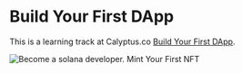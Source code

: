 # Build Your First DApp

This is a learning track at Calyptus.co [Build Your First DApp](https://calyptus.co/lessons/building-a-to-do-list-with-anchor/).

![Become a solana developer. Mint Your First NFT](build-first-dapp.avif)
